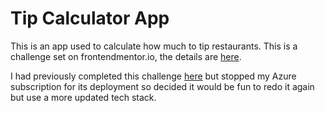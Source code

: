 # Tip Calculator App

This is an app used to calculate how much to tip restaurants. This is a challenge set on frontendmentor.io, the details are [here](https://www.frontendmentor.io/challenges/tip-calculator-app-ugJNGbJUX).

I had previously completed this challenge [here](https://github.com/puyanwei/fe-practice) but stopped my Azure subscription for its deployment so decided it would be fun to redo it again but use a more updated tech stack.
